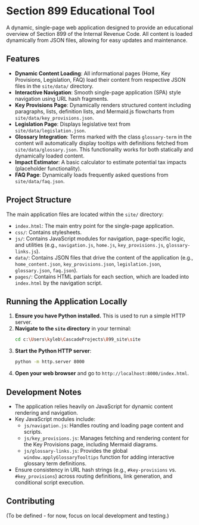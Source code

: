 # Section 899 Educational Tool

A dynamic, single-page web application designed to provide an educational overview of Section 899 of the Internal Revenue Code. All content is loaded dynamically from JSON files, allowing for easy updates and maintenance.

## Features

- **Dynamic Content Loading**: All informational pages (Home, Key Provisions, Legislation, FAQ) load their content from respective JSON files in the `site/data/` directory.
- **Interactive Navigation**: Smooth single-page application (SPA) style navigation using URL hash fragments.
- **Key Provisions Page**: Dynamically renders structured content including paragraphs, lists, definition lists, and Mermaid.js flowcharts from `site/data/key_provisions.json`.
- **Legislation Page**: Displays legislative text from `site/data/legislation.json`.
- **Glossary Integration**: Terms marked with the class `glossary-term` in the content will automatically display tooltips with definitions fetched from `site/data/glossary.json`. This functionality works for both statically and dynamically loaded content.
- **Impact Estimator**: A basic calculator to estimate potential tax impacts (placeholder functionality).
- **FAQ Page**: Dynamically loads frequently asked questions from `site/data/faq.json`.

## Project Structure

The main application files are located within the `site/` directory:
- `index.html`: The main entry point for the single-page application.
- `css/`: Contains stylesheets.
- `js/`: Contains JavaScript modules for navigation, page-specific logic, and utilities (e.g., `navigation.js`, `home.js`, `key_provisions.js`, `glossary-links.js`).
- `data/`: Contains JSON files that drive the content of the application (e.g., `home_content.json`, `key_provisions.json`, `legislation.json`, `glossary.json`, `faq.json`).
- `pages/`: Contains HTML partials for each section, which are loaded into `index.html` by the navigation script.

## Running the Application Locally

1.  **Ensure you have Python installed.** This is used to run a simple HTTP server.
2.  **Navigate to the `site` directory** in your terminal:
    ```bash
    cd c:\Users\kyleb\CascadeProjects\899_site\site
    ```
3.  **Start the Python HTTP server**:
    ```bash
    python -m http.server 8000
    ```
4.  **Open your web browser** and go to `http://localhost:8000/index.html`.

## Development Notes

- The application relies heavily on JavaScript for dynamic content rendering and navigation.
- Key JavaScript modules include:
    - `js/navigation.js`: Handles routing and loading page content and scripts.
    - `js/key_provisions.js`: Manages fetching and rendering content for the Key Provisions page, including Mermaid diagrams.
    - `js/glossary-links.js`: Provides the global `window.applyGlossaryTooltips` function for adding interactive glossary term definitions.
- Ensure consistency in URL hash strings (e.g., `#key-provisions` vs. `#key_provisions`) across routing definitions, link generation, and conditional script execution.

## Contributing

(To be defined - for now, focus on local development and testing.)
